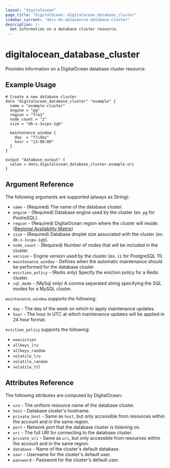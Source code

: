 ```yaml
---
layout: "digitalocean"
page_title: "DigitalOcean: digitalocean_database_cluster"
sidebar_current: "docs-do-datasource-database-cluster"
description: |-
  Get information on a database cluster resource.
---
```


# digitalocean\_database\_cluster

Provides information on a DigitalOcean database cluster resource.

## Example Usage

```hcl
# Create a new database cluster
data "digitalocean_database_cluster" "example" {
  name = "example-cluster"
  engine = "pg"
  region = "fra1"
  node_count = "2"
  size = "db-s-1vcpu-1gb"

  maintenance_window {
    day  = "friday"
	hour = "13:00:00"
  }
}

output "database_output" {
  value = data.digitalocean_database_cluster.example.uri
}
```

## Argument Reference

The following arguments are supported (always as String):

* `name` - (Required) The name of the database cluster.
* `engine` - (Required) Database engine used by the cluster (ex. `pg` for PostreSQL).
* `region` - (Required) DigitalOcean region where the cluster will reside. ([Regional Availability Matrix](https://www.digitalocean.com/docs/platform/availability-matrix/))
* `size` - (Required) Database droplet size associated with the cluster (ex. `db-s-1vcpu-1gb`).
* `node_count` - (Required) Number of nodes that will be included in the cluster.
* `version` - Engine version used by the cluster (ex. `11` for PostgreSQL 11).
* `maintenance_window` - Defines when the automatic maintenance should be performed for the database cluster.
* `eviction_policy` - (Redis only) Specify the eviction policy for a Redis cluster.
* `sql_mode` - (MySql only) A comma separated string specifying the  SQL modes for a MySQL cluster.


`maintenance_window` supports the following:

* `day` - The day of the week on which to apply maintenance updates.
* `hour` - The hour in UTC at which maintenance updates will be applied in 24 hour format.

`eviction_policy` supports the following:
* `noeviction`
* `allkeys_lru`
* `allkeys_random`
* `volatile_lru`
* `volatile_random`
* `volatile_ttl`

## Attributes Reference

The following attributes are computed by DigitalOcean:

* `urn` - The uniform resource name of the database cluster.
* `host` - Database cluster's hostname.
* `private_host` - Same as `host`, but only accessible from resources within the account and in the same region.
* `port` - Network port that the database cluster is listening on.
* `uri` - The full URI for connecting to the database cluster.
* `private_uri` - Same as `uri`, but only accessible from resources within the account and in the same region.
* `database` - Name of the cluster's default database.
* `user` - Username for the cluster's default user.
* `password` - Password for the cluster's default user.
